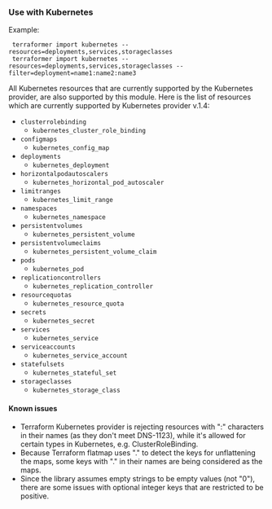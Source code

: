 ### Use with Kubernetes

Example:

```
 terraformer import kubernetes --resources=deployments,services,storageclasses
 terraformer import kubernetes --resources=deployments,services,storageclasses --filter=deployment=name1:name2:name3
```

All Kubernetes resources that are currently supported by the Kubernetes provider, are also supported by this module. Here is the list of resources which are currently supported by Kubernetes provider v.1.4:

- `clusterrolebinding`
  - `kubernetes_cluster_role_binding`
- `configmaps`
  - `kubernetes_config_map`
- `deployments`
  - `kubernetes_deployment`
- `horizontalpodautoscalers`
  - `kubernetes_horizontal_pod_autoscaler`
- `limitranges`
  - `kubernetes_limit_range`
- `namespaces`
  - `kubernetes_namespace`
- `persistentvolumes`
  - `kubernetes_persistent_volume`
- `persistentvolumeclaims`
  - `kubernetes_persistent_volume_claim`
- `pods`
  - `kubernetes_pod`
- `replicationcontrollers`
  - `kubernetes_replication_controller`
- `resourcequotas`
  - `kubernetes_resource_quota`
- `secrets`
  - `kubernetes_secret`
- `services`
  - `kubernetes_service`
- `serviceaccounts`
  - `kubernetes_service_account`
- `statefulsets`
  - `kubernetes_stateful_set`
- `storageclasses`
  - `kubernetes_storage_class`

#### Known issues

- Terraform Kubernetes provider is rejecting resources with ":" characters in their names (as they don't meet DNS-1123), while it's allowed for certain types in Kubernetes, e.g. ClusterRoleBinding.
- Because Terraform flatmap uses "." to detect the keys for unflattening the maps, some keys with "." in their names are being considered as the maps.
- Since the library assumes empty strings to be empty values (not "0"), there are some issues with optional integer keys that are restricted to be positive.
